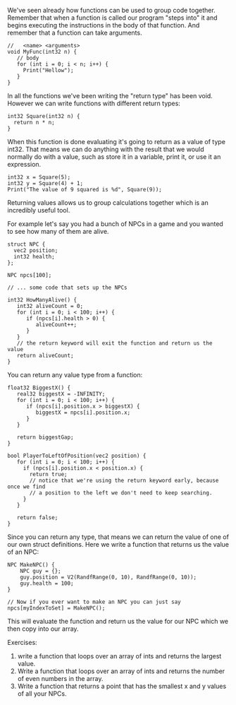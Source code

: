 We've seen already how functions can be used to group code together. Remember that when a function is called our program "steps into" it and begins executing the instructions in the body of that function. And remember that a function can take arguments. 

```
//   <name> <arguments>
void MyFunc(int32 n) {
   // body
   for (int i = 0; i < n; i++) {
     Print("Hellow");
   }
}
```

In all the functions we've been writing the "return type" has been void. However we can write functions with different return types:

```
int32 Square(int32 n) {
  return n * n;
}
```

When this function is done evaluating it's going to return as a value of type int32. That means we can do anything with the result that we would normally do with a value, such as store it in a variable, print it, or use it an expression. 

```
int32 x = Square(5);
int32 y = Square(4) + 1;
Print("The value of 9 squared is %d", Square(9));
```

Returning values allows us to group calculations together which is an incredibly useful tool.

For example let's say you had a bunch of NPCs in a game and you wanted to see how many of them are alive. 

```
struct NPC {
  vec2 position;
  int32 health; 
};

NPC npcs[100];

// ... some code that sets up the NPCs

int32 HowManyAlive() {
   int32 aliveCount = 0;
   for (int i = 0; i < 100; i++) {
      if (npcs[i].health > 0) {
         aliveCount++;
      }
   }
   // the return keyword will exit the function and return us the value
   return aliveCount;
}
```



You can return any value type from a function:

```
float32 BiggestX() {
   real32 biggestX = -INFINITY;
   for (int i = 0; i < 100; i++) {
      if (npcs[i].position.x > biggestX) {
         biggestX = npcs[i].position.x;
      }
   }
   
   return biggestGap;
}

bool PlayerToLeftOfPosition(vec2 position) {
   for (int i = 0; i < 100; i++) {
     if (npcs[i].position.x < position.x) {
       return true;
       // notice that we're using the return keyword early, because once we find
   	   // a position to the left we don't need to keep searching. 
     }
   }

   return false; 
}
```



Since you can return any type, that means we can return the value of one of our own struct definitions. Here we write a function that returns us the value of an NPC:

```
NPC MakeNPC() {
    NPC guy = {};
    guy.position = V2(RandfRange(0, 10), RandfRange(0, 10));
    guy.health = 100;
}

// Now if you ever want to make an NPC you can just say
npcs[myIndexToSet] = MakeNPC();
```

This will evaluate the function and return us the value for our NPC which we then copy into our array. 

Exercises:

1. write a function that loops over an array of ints and returns the largest value.
2. Write a function that loops over an array of ints and returns the number of even numbers in the array.
3. Write a function that returns a point that has the smallest x and y values of all your NPCs.